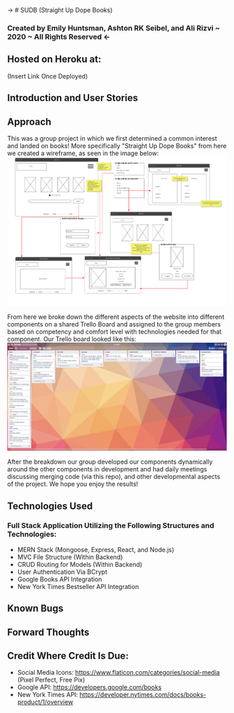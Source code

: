 -> # SUDB (Straight Up Dope Books)
### Created by Emily Huntsman, Ashton RK Seibel, and Ali Rizvi ~ 2020 ~ All Rights Reserved <-

## Hosted on Heroku at:
(Insert Link Once Deployed)

## Introduction and User Stories


## Approach
This was a group project in which we first determined a common interest and landed on books! More specifically "Straight Up Dope Books" from here we created a wireframe, as seen in the image below:
![wireframe](/public/wireframe.png)

From here we broke down the different aspects of the website into different components on a shared Trello Board and assigned to the group members based on competency and comfort level with technologies needed for that component. Our Trello board looked like this:
![trello](/public/ProjectBreakdown.png)

After the breakdown our group developed our components dynamically around the other components in development and had daily meetings discussing merging code (via this repo), and other developmental aspects of the project. We hope you enjoy the results!

## Technologies Used
### Full Stack Application Utilizing the Following Structures and Technologies:
- MERN Stack (Mongoose, Express, React, and Node.js)
- MVC File Structure (Within Backend)
- CRUD Routing for Models (Within Backend)
- User Authentication Via BCrypt
- Google Books API Integration
- New York Times Bestseller API Integration


## Known Bugs


## Forward Thoughts


## Credit Where Credit Is Due:

- Social Media Icons: https://www.flaticon.com/categories/social-media (Pixel Perfect, Free Pix)
- Google API: https://developers.google.com/books
- New York Times API: https://developer.nytimes.com/docs/books-product/1/overview

